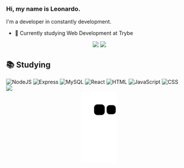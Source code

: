 ### Hi, my name is Leonardo.
I'm a developer in constantly development.

- 🌱 Currently studying Web Development at Trybe

<div align="center">
  <img height="165px" src="https://github-readme-stats.vercel.app/api?username=LDantasA&show_icons=true&theme=algolia&include_all_commits=true&count_private=true"/>
  <img height="165px"src="https://github-readme-stats.vercel.app/api/top-langs/?username=LDantasA&layout=compact&theme=algolia"/>
</div>

## 📚 Studying
<div>
  <img alt="NodeJS" width="75px" src="https://cdn.jsdelivr.net/gh/devicons/devicon/icons/nodejs/nodejs-original.svg">
  <img alt="Express" width="75px" src="https://cdn.jsdelivr.net/gh/devicons/devicon/icons/express/express-original-wordmark.svg">
  <img alt="MySQL" width="75px" src="https://cdn.jsdelivr.net/gh/devicons/devicon/icons/mysql/mysql-original-wordmark.svg">
  <img alt="React" width="75px" src="https://cdn.jsdelivr.net/gh/devicons/devicon/icons/react/react-original-wordmark.svg">
  <img alt="HTML" width="75px" src="https://cdn.jsdelivr.net/gh/devicons/devicon/icons/html5/html5-plain-wordmark.svg">
  <img alt="JavaScript" width="75px" src="https://cdn.jsdelivr.net/gh/devicons/devicon/icons/javascript/javascript-plain.svg">
  <img alt="CSS" width="75px" src="https://cdn.jsdelivr.net/gh/devicons/devicon/icons/css3/css3-plain-wordmark.svg">
</div>

  <div>
    <!-- <img align="center" alt="React" width="5%" src="https://cdn.jsdelivr.net/gh/devicons/devicon/icons/react/react-original-wordmark.svg">
    <img align="center" alt="MySQL" width="10%" src="https://cdn.jsdelivr.net/gh/devicons/devicon/icons/mysql/mysql-original-wordmark.svg">
    <img align="center" alt="MongoDB" width="5%" src="https://cdn.jsdelivr.net/gh/devicons/devicon/icons/mongodb/mongodb-original-wordmark.svg">
    <img align="center" alt="NodeJS" width="5%" src="https://cdn.jsdelivr.net/gh/devicons/devicon/icons/nodejs/nodejs-original.svg">
    <img align="center" alt="Express" width="5%" src="https://cdn.jsdelivr.net/gh/devicons/devicon/icons/express/express-original.svg">
    <img align="center" alt="Python" width="5%" src="https://cdn.jsdelivr.net/gh/devicons/devicon/icons/python/python-original-wordmark.svg"> -->
<!--     <img align="right" alt="Alguma imagem (ainda não decidi hehe)" height="150" style="border-radius:50px;" src=""> -->
  </div>
<a href="https://www.linkedin.com/in/ldantasa/" target="_blank"><img src="https://img.shields.io/badge/LinkedIn-0077B5?style=for-the-badge&logo=linkedin&logoColor=white" target="_blank"></a>

<div align="center">
  <img alt="snake animation" src="https://github.com/LDantasA/LDantasA/blob/output/github-contribution-grid-snake.svg">
</div

